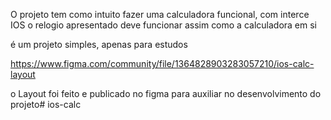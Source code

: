 O projeto tem como intuito fazer uma calculadora funcional, com interce IOS
o relogio apresentado deve funcionar
assim como a calculadora em si

é um projeto simples, apenas para estudos


https://www.figma.com/community/file/1364828903283057210/ios-calc-layout

o Layout foi feito e publicado no figma para auxiliar no desenvolvimento do projeto#   i o s - c a l c  
 